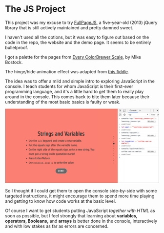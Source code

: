 # The JS Project

This project was my excuse to try [FullPageJS](https://alvarotrigo.com/fullPage/), a five-year-old (2013) jQuery library that is still actively maintained and pretty damned sweet.

I haven't used all the options, but it was easy to figure out based on the code in the repo, the website and the demo page. It seems to be entirely bulletproof.

I got a palette for the pages from [Every ColorBrewer Scale](https://bl.ocks.org/mbostock/5577023), by Mike Bostock.

The hinge/hide animation effect was adapted from [this fiddle](http://jsfiddle.net/TFfGL/117/).

The idea was to offer a mild and simple intro to exploring JavaScript in the console. I teach students for whom JavaScript is their first-ever programming language, and it's a little hard to get them to really play around in the console. This comes back to bite them later because their understanding of the most basic basics is faulty or weak.

![Screenshot of JavaScript console](images/fullscreenshot.png)

So I thought if I could get them to open the console side-by-side with some targeted instructions, it might encourage them to spend more time playing and getting to know how code works at the basic level.

Of course I want to get students putting JavaScript *together with HTML* as soon as possible, but I feel strongly that learning about **variables, operators, Booleans,** and **arrays** is better done in the console, interactively and with low stakes as far as errors are concerned.

